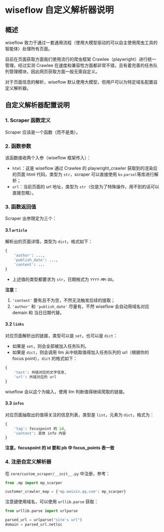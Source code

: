 # wiseflow 自定义解析器说明

## 概述
wiseflow 致力于通过一套通用流程（使用大模型驱动的可以自主使用爬虫工具的智能体）处理所有页面。

目前在页面获取方面我们使用流行的爬虫框架 Crawlee（playwright）进行统一管理，经过实测 Crawlee 在速度和兼容性方面都非常不错，且有着完善的任务队列管理模块，因此网页获取方面一般无需自定义。

对于页面信息的解析，wiseflow 默认使用大模型，但用户可以为特定域名配置自定义解析器。

## 自定义解析器配置说明

### 1. Scraper 函数定义
Scraper 应该是一个函数（而不是类）。

### 2. 函数参数
该函数接收两个入参（wiseflow 框架传入）：
- `html`：这是 wiseflow 通过 Crawlee 的 playwright_crawler 获取到的渲染后的页面 html 代码，类型为 `str`，scraper 可以直接使用 `bs` `parsel`等库进行解析；
- `url`：当前页面的 url 地址，类型为 `str`（仅是为了特殊操作，用不到的话可以直接忽略）。

### 3. 函数返回值
Scraper 出参限定为三个：

#### 3.1 `article`
解析出的页面详情，类型为 `dict`，格式如下：

```python
{
    'author': ..., 
    'publish_date': ..., 
    'content': ...
}
```

- 上述值的类型都要求为 `str`，日期格式为 `YYYY-MM-DD`。

**注意：**
1. `'content'` 要有且不为空，不然无法触发后续的提取；
2. `'author'` 和 `'publish_date'` 尽量有，不然 wiseflow 会自动用域名对应 demain 和 当日日期代替。

#### 3.2 `links`
对应页面解析出的链接，类型可以是 `set`，也可以是 `dict`：

- 如果是 `set`，则会全部被加入任务队列。
- 如果是 `dict`，则会调用 llm 从中挑取值得加入任务队列的 url（根据你的 focus point），`dict` 的格式如下：

```python
{
    'text': 外链对应的文字信息, 
    'url': 外链对应的 url
}
```

wiseflow 会以这个为输入，使用 llm 判断值得继续爬取的链接。

#### 3.3 `infos`
对应页面抽取出的值得关注的信息列表，类型是 `list`，元素为 `dict`，格式为：

```python
{
    'tag': focuspoint 的 id, 
    'content': 具体 info 内容
}
```

**注意，focuspoint 的 id 要和 pb 中 focus_points 表一致**

### 4. 注册自定义解析器
在 `core/custom_scraper/__init__.py` 中注册，参考：

```python
from .mp import mp_scarper

customer_crawler_map = {'mp.weixin.qq.com': mp_scarper}
```

注意键使用域名，可以使用 `urllib.parse` 获取：

```python
from urllib.parse import urlparse

parsed_url = urlparse("site's url")
domain = parsed_url.netloc
```